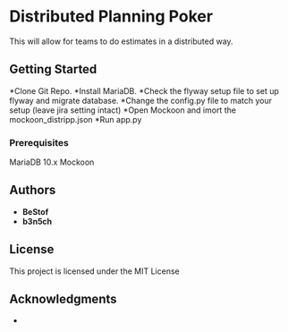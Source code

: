 # Distributed Planning Poker

This will allow for teams to do estimates in a distributed way.

## Getting Started

*Clone Git Repo.
*Install MariaDB.
*Check the flyway setup file to set up flyway and migrate database.
*Change the config.py file to match your setup (leave jira setting intact)
*Open Mockoon and imort the mockoon_distripp.json
*Run app.py

### Prerequisites

MariaDB 10.x
Mockoon


## Authors

* **BeStof**
* **b3n5ch** 

## License

This project is licensed under the MIT License

## Acknowledgments

*
